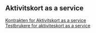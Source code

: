 ## Aktivitskort as a service

[Kontrakten for Aktivitskort as a service](./aktivitetskortV1)  
[Testbrukere for aktiviteskort as a service](./aktiviteskort-as-a-service)
